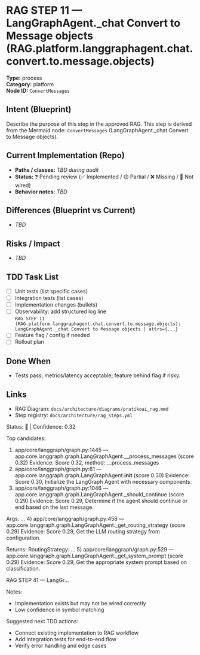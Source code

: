# RAG STEP 11 — LangGraphAgent._chat Convert to Message objects (RAG.platform.langgraphagent.chat.convert.to.message.objects)

**Type:** process  
**Category:** platform  
**Node ID:** `ConvertMessages`

## Intent (Blueprint)
Describe the purpose of this step in the approved RAG. This step is derived from the Mermaid node: `ConvertMessages` (LangGraphAgent._chat Convert to Message objects).

## Current Implementation (Repo)
- **Paths / classes:** _TBD during audit_
- **Status:** ❓ Pending review (✅ Implemented / 🟡 Partial / ❌ Missing / 🔌 Not wired)
- **Behavior notes:** _TBD_

## Differences (Blueprint vs Current)
- _TBD_

## Risks / Impact
- _TBD_

## TDD Task List
- [ ] Unit tests (list specific cases)
- [ ] Integration tests (list cases)
- [ ] Implementation changes (bullets)
- [ ] Observability: add structured log line  
  `RAG STEP 11 (RAG.platform.langgraphagent.chat.convert.to.message.objects): LangGraphAgent._chat Convert to Message objects | attrs={...}`
- [ ] Feature flag / config if needed
- [ ] Rollout plan

## Done When
- Tests pass; metrics/latency acceptable; feature behind flag if risky.

## Links
- RAG Diagram: `docs/architecture/diagrams/pratikoai_rag.mmd`
- Step registry: `docs/architecture/rag_steps.yml`


<!-- AUTO-AUDIT:BEGIN -->
Status: 🔌  |  Confidence: 0.32

Top candidates:
1) app/core/langgraph/graph.py:1445 — app.core.langgraph.graph.LangGraphAgent.__process_messages (score 0.32)
   Evidence: Score 0.32, method: __process_messages
2) app/core/langgraph/graph.py:61 — app.core.langgraph.graph.LangGraphAgent.__init__ (score 0.30)
   Evidence: Score 0.30, Initialize the LangGraph Agent with necessary components.
3) app/core/langgraph/graph.py:1046 — app.core.langgraph.graph.LangGraphAgent._should_continue (score 0.29)
   Evidence: Score 0.29, Determine if the agent should continue or end based on the last message.

Args:
...
4) app/core/langgraph/graph.py:458 — app.core.langgraph.graph.LangGraphAgent._get_routing_strategy (score 0.29)
   Evidence: Score 0.29, Get the LLM routing strategy from configuration.

Returns:
    RoutingStrategy: ...
5) app/core/langgraph/graph.py:529 — app.core.langgraph.graph.LangGraphAgent._get_system_prompt (score 0.29)
   Evidence: Score 0.29, Get the appropriate system prompt based on classification.

RAG STEP 41 — LangGr...

Notes:
- Implementation exists but may not be wired correctly
- Low confidence in symbol matching

Suggested next TDD actions:
- Connect existing implementation to RAG workflow
- Add integration tests for end-to-end flow
- Verify error handling and edge cases
<!-- AUTO-AUDIT:END -->